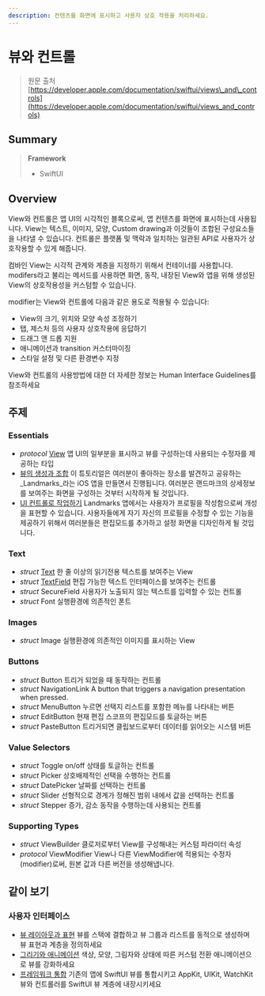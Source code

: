 ```yaml
---
description: 컨텐츠를 화면에 표시하고 사용자 상호 작용을 처리하세요.
---
```


# 뷰와 컨트롤

> 원문 출처  
> [https://developer.apple.com/documentation/swiftui/views\_and\_controls](https://developer.apple.com/documentation/swiftui/views_and_controls)

## Summary

> **Framework**
>
> * SwiftUI

## Overview

View와 컨트롤은 앱 UI의 시각적인 블록으로써, 앱 컨텐츠를 화면에 표시하는데 사용됩니다. View는 텍스트, 이미지, 모양, Custom drawing과 이것들이 조합된 구성요소들을 나타낼 수 있습니다. 컨트롤은 플랫폼 및 맥락과 일치하는 일관된 API로 사용자가 상호작용할 수 있게 해줍니다.

컴바인 View는 시각적 관계와 계층을 지정하기 위해서 컨테이너를 사용합니다. modifers라고 불리는 메서드를 사용하면 화면, 동작, 내장된 View와 앱을 위해 생성된 View의 상호작용성을 커스텀할 수 있습니다.

modifier는 View와 컨트롤에 다음과 같은 용도로 적용될 수 있습니다:

* View의 크기, 위치와 모양 속성 조정하기
* 탭, 제스처 등의 사용자 상호작용에 응답하기
* 드래그 앤 드롭 지원
* 애니메이션과 transition 커스터마이징
* 스타일 설정 및 다른 환경변수 지정

View와 컨트롤의 사용방법에 대한 더 자세한 정보는 Human Interface Guidelines를 참조하세요

## 주제 <a id="topics"></a>

### Essentials

* _protocol_ [View](view.md) 앱 UI의 일부분을 표시하고 뷰를 구성하는데 사용되는 수정자를 제공하는 타입
* [뷰의 생성과 조합](https://developer.apple.com/tutorials/swiftui/creating-and-combining-views) 이 튜토리얼은 여러분이 좋아하는 장소를 발견하고 공유하는 _Landmarks_라는 iOS 앱을 만들면서 진행됩니다. 여러분은 랜드마크의 상세정보를 보여주는 화면을 구성하는 것부터 시작하게 될 것입니다.
* [UI 컨트롤로 작업하기](https://developer.apple.com/tutorials/swiftui/working-with-ui-controls) Landmarks 앱에서는 사용자가 프로필을 작성함으로써 개성을 표현할 수 있습니다. 사용자들에게 자기 자신의 프로필을 수정할 수 있는 기능을 제공하기 위해서 여러분들은 편집모드를 추가하고 설정 화면을 디자인하게 될 것입니다.

### Text

* _struct_ [Text](text.md) 한 줄 이상의 읽기전용 텍스트를 보여주는 View
* _struct_ [TextField](textfield.md) 편집 가능한 텍스트 인터페이스를 보여주는 컨트롤
* _struct_ SecureField 사용자가 노출되지 않는 텍스트를 입력할 수 있는 컨트롤
* _struct_ Font 실행환경에 의존적인 폰트

### Images

* _struct_ Image 실행환경에 의존적인 이미지를 표시하는 View

### Buttons

* _struct_ Button 트리거 되었을 때 동작하는 컨트롤
* _struct_ NavigationLink A button that triggers a navigation presentation when pressed.
* _struct_ MenuButton 누르면 선택지 리스트를 포함한 메뉴를 나타내는 버튼
* _struct_ EditButton 현재 편집 스코프의 편집모드를 토글하는 버튼
* _struct_ PasteButton 트리거되면 클립보드로부터 데이터를 읽어오는 시스템 버튼

### Value Selectors

* _struct_ Toggle on/off 상태를 토글하는 컨트롤
* _struct_ Picker 상호배제적인 선택을 수행하는 컨트롤
* _struct_ DatePicker 날짜를 선택하는 컨트롤
* _struct_ Slider 선형적으로 경계가 정해진 범위 내에서 값을 선택하는 컨트롤
* _struct_ Stepper 증가, 감소 동작을 수행하는데 사용되는 컨트롤

### Supporting Types

* _struct_ ViewBuilder 클로저로부터 View를 구성해내는 커스텀 파라미터 속성
* _protocol_ ViewModifier View나 다른 ViewModifier에 적용되는 수정자\(modifier\)로써, 원본 값과 다른 버전을 생성해냅니다.

## 같이 보기 <a id="see-also"></a>

### 사용자 인터페이스 <a id="user-interface"></a>

* [뷰 레이아웃과 표현](../view-layout-and-presentation.md) 뷰를 스택에 결합하고 뷰 그룹과 리스트를 동적으로 생성하며 뷰 표현과 계층을 정의하세요
* [그리기와 애니메이션](../drawing-and-animation.md) 색상, 모양, 그림자와 상태에 따른 커스텀 전환 애니메이션으로 뷰를 강화하세요
* [프레임워크 통합](../framework-intergration.md) 기존의 앱에 SwiftUI 뷰를 통합시키고 AppKit, UIKit, WatchKit 뷰와 컨트롤러를 SwiftUI 뷰 계층에 내장시키세요

